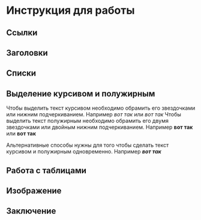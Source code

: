 # Инструкция для работы

## Ссылки

## Заголовки

## Списки

## Выделение курсивом и полужирным

Чтобы выделить текст курсивом необходимо обрамить его звездочками или нижним подчеркиванием. Например *вот так* или _вот так_ 
Чтобы выделить текст полужирным необходимо обрамить его двумя звездочками или двойным нижним подчеркиванием. Например **вот так** или __вот так__

Альтернативные способы нужны для того чтобы сделать текст курсивом и полужирным одновременно. Например __*вот так*__

## Работа с таблицами

## Изображение

## Заключение

